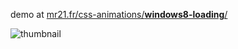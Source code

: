 demo at [mr21.fr/css-animations/**windows8-loading**/](http://mr21.fr/css-animations/windows8-loading/)

![thumbnail](http://mr21.github.io/css-animations/windows8-loading/thumbnail.jpg)

